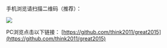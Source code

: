 手机浏览请扫描二维码（推荐）：

![](http://think2011.qiniudn.com/great2015-qrcode.png)

PC浏览点击以下链接：
[https://github.com/think2011/great2015](https://github.com/think2011/great2015)